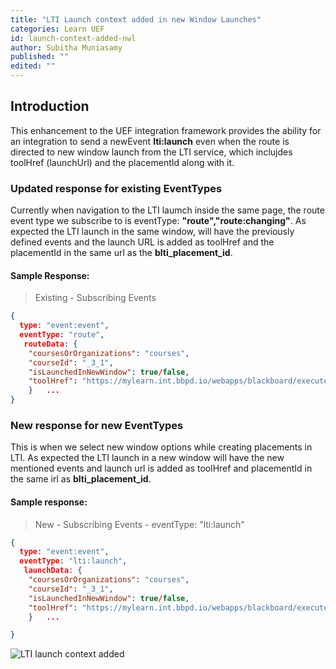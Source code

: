 ```yaml
---
title: "LTI Launch context added in new Window Launches"
categories: Learn UEF
id: launch-context-added-nwl
author: Subitha Muniasamy
published: ""
edited: ""
---
```

<VersioningTracker frontMatter={frontMatter}/>

## Introduction

This enhancement to the UEF integration framework provides the ability for an integration to send a newEvent **lti:launch** even when the route is directed to new window launch from the LTI service, which inclujdes toolHref (launchUrl) and the placementId along with it.

### Updated response for existing EventTypes

Currently when navigation to the LTI laumch inside the same page, the route event type we subscribe to is eventType: **"route","route:changing"**. As expected the LTI launch in the same window, will have the previously defined events and the launch URL is added as toolHref and the placementId in the same url as the **blti_placement_id**.

#### Sample Response:

> Existing - Subscribing Events

```json
{
  type: "event:event",
  eventType: "route",
   routeData: {
    "coursesOrOrganizations": "courses",
    "courseId": "_3_1",
    "isLaunchedInNewWindow": true/false,
    "toolHref": "https://mylearn.int.bbpd.io/webapps/blackboard/execute/blti/launchPlacement?blti_placement_id=_12_1&content_id=_35_1&course_id=_3_1&wrapped=true&from_ultra=true"
    }   ...
}
```

### New response for new EventTypes

This is when we select new window options while creating placements in LTI.
As expected the LTI launch in a new window will have the new mentioned events and launch url is added as toolHref and placementId in the same irl as **blti_placement_id**.

#### Sample response:

> New - Subscribing Events - eventType: "lti:launch"

```json
{
  type: "event:event",
  eventType: "lti:launch",
   launchData: {
    "coursesOrOrganizations": "courses",
    "courseId": "_3_1",
    "isLaunchedInNewWindow": true/false,
    "toolHref": "https://mylearn.int.bbpd.io/webapps/blackboard/execute/blti/launchPlacement?blti_placement_id=_12_1&content_id=_35_1&course_id=_3_1&wrapped=true&from_ultra=true"
    }   ...

}
```

![LTI launch context added](/assets/img/lti_launch_context_added_1.png)
<AuthorBox frontMatter={frontMatter}/>
